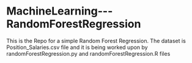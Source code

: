 # MachineLearning---RandomForestRegression

This is the Repo for a simple Random Forest Regression. The dataset is Position_Salaries.csv file and it is being worked upon by randomForestRegression.py and randomForestRegression.R files

